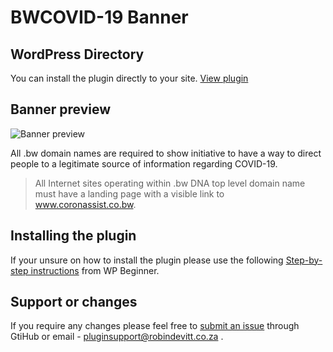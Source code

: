 # BWCOVID-19 Banner
## WordPress Directory
You can install the plugin directly to your site. [View plugin](https://wordpress.org/plugins/)

## Banner preview

![Banner preview](https://github.com/robindevitt/sa-coronavirus-banner/blob/master/assets/images/covid-1000.jpg)

All .bw domain names are required to show initiative to have a way to direct people to a legitimate source of information regarding COVID-19.



> All Internet sites operating within .bw DNA top level domain name must have a landing page with a visible link to www.coronassist.co.bw.


## Installing the plugin
If your unsure on how to install the plugin please use the following [Step-by-step instructions](https://www.wpbeginner.com/beginners-guide/step-by-step-guide-to-install-a-wordpress-plugin-for-beginners/) from WP Beginner.


## Support or changes
If you require any changes please feel free to [submit an issue](https://github.com/robindevitt/sa-coronavirus-banner/issues) through GtiHub or email - pluginsupport@robindevitt.co.za .
